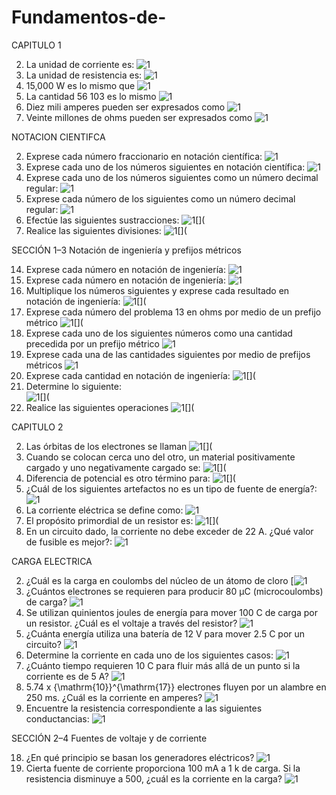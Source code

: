 # Fundamentos-de-
CAPITULO  1 

2. La unidad de corriente es:
![1](https://github.com/Josselyn2/Fundamentos-de-circuitos/blob/TAREA1/E2.jpg?raw=true)
4. La unidad de resistencia es:	
![1](https://github.com/Josselyn2/Fundamentos-de-circuitos/blob/TAREA1/E4.jpg?raw=true)
6. 15,000 W es lo mismo que
![1](https://github.com/Josselyn2/Fundamentos-de-circuitos/blob/TAREA1/E6.jpg?raw=true)
8. La cantidad 56 103 es lo mismo 
![1](https://github.com/Josselyn2/Fundamentos-de-circuitos/blob/TAREA1/E8.jpg?raw=true)
10. Diez mili amperes pueden ser expresados como
![1](https://github.com/Josselyn2/Fundamentos-de-circuitos/blob/TAREA1/E10.jpg?raw=true)
12. Veinte millones de ohms pueden ser expresados como 
![1](https://github.com/Josselyn2/Fundamentos-de-circuitos/blob/TAREA1/E12.jpg?raw=true)

NOTACION CIENTIFCA

2. Exprese cada número fraccionario en notación científica:
![1](https://github.com/Josselyn2/Fundamentos-de-circuitos/blob/TAREA1/E2N.jpg?raw=true)
4. Exprese cada uno de los números siguientes en notación científica: 
![1](https://github.com/Josselyn2/Fundamentos-de-circuitos/blob/TAREA1/E4N.jpg?raw=true)
6. Exprese cada uno de los números siguientes como un número decimal regular: 
![1](https://github.com/Josselyn2/Fundamentos-de-circuitos/blob/TAREA1/E6N.jpg?raw=true)
8. Exprese cada número de los siguientes como un número decimal regular: 
![1](https://github.com/Josselyn2/Fundamentos-de-circuitos/blob/TAREA1/E8N.jpg?raw=true)
10. Efectúe las siguientes sustracciones: 
![1[](](https://github.com/Josselyn2/Fundamentos-de-circuitos/blob/TAREA1/E10N.jpg?raw=true)
12. Realice las siguientes divisiones:
![1[](](https://github.com/Josselyn2/Fundamentos-de-circuitos/blob/TAREA1/E12N.jpg?raw=true)

SECCIÓN 1–3 Notación de ingeniería y prefijos métricos 

14. Exprese cada número en notación de ingeniería: 
![1](https://github.com/Josselyn2/Fundamentos-de-circuitos/blob/TAREA1/E14N.jpg?raw=true)
16. Exprese cada número en notación de ingeniería: 
![1](https://github.com/Josselyn2/Fundamentos-de-circuitos/blob/TAREA1/E16N.jpg?raw=true)
18. Multiplique los números siguientes y exprese cada resultado en notación de ingeniería:
![1[](](https://github.com/Josselyn2/Fundamentos-de-circuitos/blob/TAREA1/E18N.jpg?raw=true)
20. Exprese cada número del problema 13 en ohms por medio de un prefijo métrico
![1[](](https://github.com/Josselyn2/Fundamentos-de-circuitos/blob/TAREA1/E20N.jpg?raw=true)
22. Exprese cada uno de los siguientes números como una cantidad precedida por un prefijo métrico
![1](https://github.com/Josselyn2/Fundamentos-de-circuitos/blob/TAREA1/E22N.jpg?raw=true)
24. Exprese cada una de las cantidades siguientes por medio de prefijos métricos
![1](https://github.com/Josselyn2/Fundamentos-de-circuitos/blob/TAREA1/E24N.jpg?raw=true)
26. Exprese cada cantidad en notación de ingeniería:
![1[](](https://github.com/Josselyn2/Fundamentos-de-circuitos/blob/TAREA1/E26N.jpg?raw=true)
28. Determine lo siguiente:  
![1[](](https://github.com/Josselyn2/Fundamentos-de-circuitos/blob/TAREA1/E28N.jpg?raw=true)
30. Realice las siguientes operaciones
![1[](](https://github.com/Josselyn2/Fundamentos-de-circuitos/blob/TAREA1/E30N.jpg?raw=true)

CAPITULO 2 

2. Las órbitas de los electrones se llaman
![1[](](https://github.com/Josselyn2/Fundamentos-de-circuitos/blob/TAREA1/E2A.jpg?raw=true)
4. Cuando se colocan cerca uno del otro, un material positivamente cargado y uno negativamente cargado se:
![1[](](https://github.com/Josselyn2/Fundamentos-de-circuitos/blob/TAREA1/E4A.jpg?raw=true)
6. Diferencia de potencial es otro término para: 
![1[](](https://github.com/Josselyn2/Fundamentos-de-circuitos/blob/TAREA1/E6A.jpg?raw=true)
8. ¿Cuál de los siguientes artefactos no es un tipo de fuente de energía?:
![1](https://github.com/Josselyn2/Fundamentos-de-circuitos/blob/TAREA1/E8A.jpg?raw=true)
10. La corriente eléctrica se define como:
![1](https://github.com/Josselyn2/Fundamentos-de-circuitos/blob/TAREA1/E10A.jpg?raw=true)
12. El propósito primordial de un resistor es: 
![1[](](https://github.com/Josselyn2/Fundamentos-de-circuitos/blob/TAREA1/E12A.jpg?raw=true)
14. En un circuito dado, la corriente no debe exceder de 22 A. ¿Qué valor de fusible es mejor?:
![1](https://github.com/Josselyn2/Fundamentos-de-circuitos/blob/TAREA1/E14A.jpg?raw=true)

CARGA ELECTRICA 


2. ¿Cuál es la carga en coulombs del núcleo de un átomo de cloro
[![1](https://github.com/Josselyn2/Fundamentos-de-circuitos/blob/TAREA1/E2C.jpg?raw=true)
4. ¿Cuántos electrones se requieren para producir 80 µC (microcoulombs) de carga?
![1](https://github.com/Josselyn2/Fundamentos-de-circuitos/blob/Principal/E4C.jpg?raw=true)
6. Se utilizan quinientos joules de energía para mover 100 C de carga por un resistor. ¿Cuál es  el voltaje a través del resistor? 
![1](https://github.com/Josselyn2/Fundamentos-de-circuitos/blob/Principal/E6C.jpg?raw=true)
8. ¿Cuánta energía utiliza una batería de 12 V para mover 2.5 C por un circuito?
 ![1](https://github.com/Josselyn2/Fundamentos-de-circuitos/blob/Principal/E8C.jpg?raw=true)
10. Determine la corriente en cada uno de los siguientes casos:
 ![1](https://github.com/Josselyn2/Fundamentos-de-circuitos/blob/Principal/E10C.jpg?raw=true)
12. ¿Cuánto tiempo requieren 10 C para fluir más allá de un punto si la corriente es de 5 A?
![1]( https://github.com/Josselyn2/Fundamentos-de-circuitos/blob/Principal/E12C.jpg?raw=true)
14. 5.74 x {\mathrm{10}}^{\mathrm{17}} electrones fluyen por un alambre en 250 ms. ¿Cuál es la corriente en amperes?
![1](https://github.com/Josselyn2/Fundamentos-de-circuitos/blob/Principal/E14C.jpg?raw=true)
16. Encuentre la resistencia correspondiente a las siguientes conductancias:
![1]( https://github.com/Josselyn2/Fundamentos-de-circuitos/blob/Principal/E16C.jpg?raw=true)


SECCIÓN 2–4 Fuentes de voltaje y de corriente 

18. ¿En qué principio se basan los generadores eléctricos? 
![1](https://github.com/Josselyn2/Fundamentos-de-circuitos/blob/Principal/E18C.jpg?raw=true)
20. Cierta fuente de corriente proporciona 100 mA a 1 k de carga. Si la resistencia disminuye a 500, ¿cuál es la corriente en la carga? 
![1](https://github.com/Josselyn2/Fundamentos-de-circuitos/blob/Principal/E20C.jpg?raw=true)



